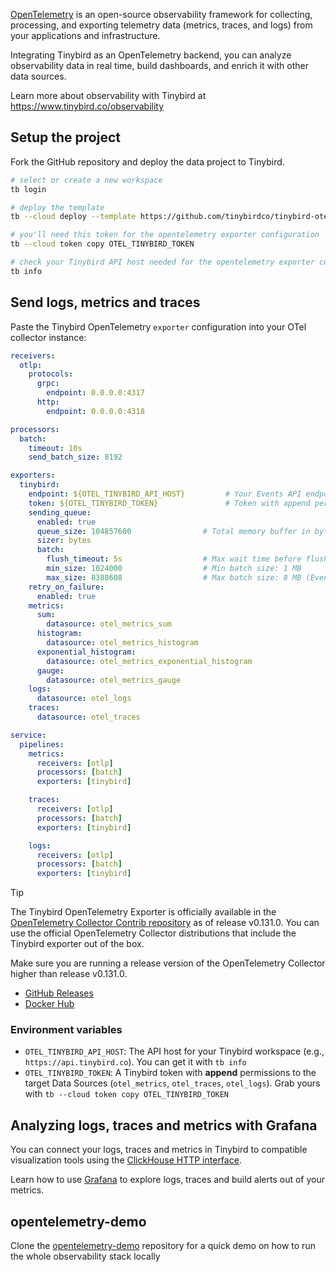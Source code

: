 [OpenTelemetry](https://opentelemetry.io/) is an open-source observability framework for collecting, processing, and exporting telemetry data (metrics, traces, and logs) from your applications and infrastructure.

Integrating Tinybird as an OpenTelemetry backend, you can analyze observability data in real time, build dashboards, and enrich it with other data sources.

Learn more about observability with Tinybird at https://www.tinybird.co/observability

## Setup the project

Fork the GitHub repository and deploy the data project to Tinybird.

```bash
# select or create a new workspace
tb login

# deploy the template
tb --cloud deploy --template https://github.com/tinybirdco/tinybird-otel-template/tree/main/

# you'll need this token for the opentelemetry exporter configuration
tb --cloud token copy OTEL_TINYBIRD_TOKEN

# check your Tinybird API host needed for the opentelemetry exporter configuration
tb info
```

## Send logs, metrics and traces

Paste the Tinybird OpenTelemetry `exporter` configuration into your OTel collector instance:

```yaml
receivers:
  otlp:
    protocols:
      grpc:
        endpoint: 0.0.0.0:4317
      http:
        endpoint: 0.0.0.0:4318

processors:
  batch:
    timeout: 10s
    send_batch_size: 8192

exporters:
  tinybird:
    endpoint: ${OTEL_TINYBIRD_API_HOST}         # Your Events API endpoint, e.g. https://api.us-east.aws.tinybird.co
    token: ${OTEL_TINYBIRD_TOKEN}               # Token with append permissions
    sending_queue:
      enabled: true
      queue_size: 104857600                # Total memory buffer in bytes (100 MB)
      sizer: bytes
      batch:
        flush_timeout: 5s                  # Max wait time before flushing
        min_size: 1024000                  # Min batch size: 1 MB
        max_size: 8388608                  # Max batch size: 8 MB (Events API limit is 10 MB)
    retry_on_failure:
      enabled: true
    metrics:
      sum:
        datasource: otel_metrics_sum
      histogram:
        datasource: otel_metrics_histogram
      exponential_histogram:
        datasource: otel_metrics_exponential_histogram
      gauge:
        datasource: otel_metrics_gauge
    logs:
      datasource: otel_logs
    traces:
      datasource: otel_traces

service:
  pipelines:
    metrics:
      receivers: [otlp]
      processors: [batch]
      exporters: [tinybird]

    traces:
      receivers: [otlp]
      processors: [batch]
      exporters: [tinybird]

    logs:
      receivers: [otlp]
      processors: [batch]
      exporters: [tinybird]
```

> [!TIP]
> The Tinybird OpenTelemetry Exporter is officially available in the [OpenTelemetry Collector Contrib repository](https://github.com/open-telemetry/opentelemetry-collector-contrib/tree/main/exporter/tinybirdexporter) as of release v0.131.0. You can use the official OpenTelemetry Collector distributions that include the Tinybird exporter out of the box.

Make sure you are running a release version of the OpenTelemetry Collector higher than release v0.131.0.

- [GitHub Releases](https://github.com/open-telemetry/opentelemetry-collector-contrib/releases)
- [Docker Hub](https://hub.docker.com/r/otel/opentelemetry-collector-contrib)

### Environment variables

* `OTEL_TINYBIRD_API_HOST`: The API host for your Tinybird workspace (e.g., `https://api.tinybird.co`). You can get it with `tb info`
* `OTEL_TINYBIRD_TOKEN`: A Tinybird token with **append** permissions to the target Data Sources (`otel_metrics`, `otel_traces`, `otel_logs`). Grab yours with `tb --cloud token copy OTEL_TINYBIRD_TOKEN`

## Analyzing logs, traces and metrics with Grafana

You can connect your logs, traces and metrics in Tinybird to compatible visualization tools using the [ClickHouse HTTP interface](https://www.tinybird.co/docs/forward/work-with-data/publish-data/clickhouse-interface).

Learn how to use [Grafana](https://www.tinybird.co/docs/forward/work-with-data/publish-data/guides/connect-grafana) to explore logs, traces and build alerts out of your metrics.

## opentelemetry-demo

Clone the [opentelemetry-demo](https://github.com/tinybirdco/opentelemetry-demo) repository for a quick demo on how to run the whole observability stack locally
